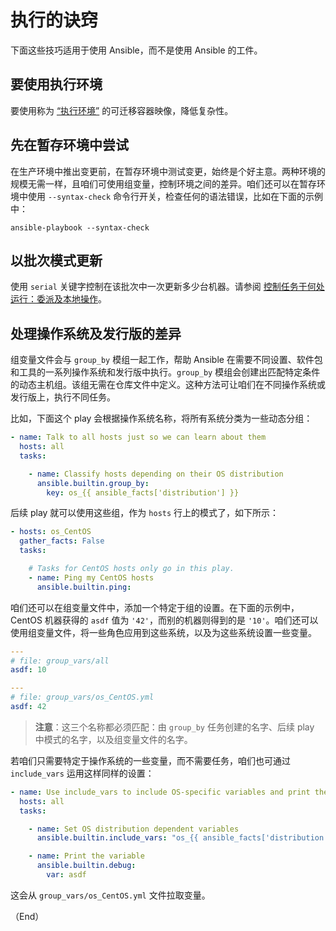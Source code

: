 # 执行的诀窍

下面这些技巧适用于使用 Ansible，而不是使用 Ansible 的工件。


## 要使用执行环境

要使用称为 [“执行环境”](../../ee.md) 的可迁移容器映像，降低复杂性。


## 先在暂存环境中尝试

在生产环境中推出变更前，在暂存环境中测试变更，始终是个好主意。两种环境的规模无需一样，且咱们可使用组变量，控制环境之间的差异。咱们还可以在暂存环境中使用 `--syntax-check` 命令行开关，检查任何的语法错误，比如在下面的示例中：


```console
ansible-playbook --syntax-check
```

## 以批次模式更新

使用 `serial` 关键字控制在该批次中一次更新多少台机器。请参阅 [控制任务于何处运行：委派及本地操作](../playbook/using/delegation.md)。


## 处理操作系统及发行版的差异


组变量文件会与 `group_by` 模组一起工作，帮助 Ansible 在需要不同设置、软件包和工具的一系列操作系统和发行版中执行。`group_by` 模组会创建出匹配特定条件的动态主机组。该组无需在仓库文件中定义。这种方法可让咱们在不同操作系统或发行版上，执行不同任务。


比如，下面这个 play 会根据操作系统名称，将所有系统分类为一些动态分组：

```yaml
- name: Talk to all hosts just so we can learn about them
  hosts: all
  tasks:

    - name: Classify hosts depending on their OS distribution
      ansible.builtin.group_by:
        key: os_{{ ansible_facts['distribution'] }}
```

后续 play 就可以使用这些组，作为 `hosts` 行上的模式了，如下所示：


```yaml
- hosts: os_CentOS
  gather_facts: False
  tasks:

    # Tasks for CentOS hosts only go in this play.
    - name: Ping my CentOS hosts
      ansible.builtin.ping:
```


咱们还可以在组变量文件中，添加一个特定于组的设置。在下面的示例中，CentOS 机器获得的 `asdf` 值为 `'42'`，而别的机器则得到的是 `'10'`。咱们还可以使用组变量文件，将一些角色应用到这些系统，以及为这些系统设置一些变量。


```yaml
---
# file: group_vars/all
asdf: 10

---
# file: group_vars/os_CentOS.yml
asdf: 42
```


> **注意**：这三个名称都必须匹配：由 `group_by` 任务创建的名字、后续 play 中模式的名字，以及组变量文件的名字。


若咱们只需要特定于操作系统的一些变量，而不需要任务，咱们也可通过 `include_vars` 运用这样同样的设置：


```yaml
- name: Use include_vars to include OS-specific variables and print them
  hosts: all
  tasks:

    - name: Set OS distribution dependent variables
      ansible.builtin.include_vars: "os_{{ ansible_facts['distribution'] }}.yml"

    - name: Print the variable
      ansible.builtin.debug:
        var: asdf
```


这会从 `group_vars/os_CentOS.yml` 文件拉取变量。

（End）



